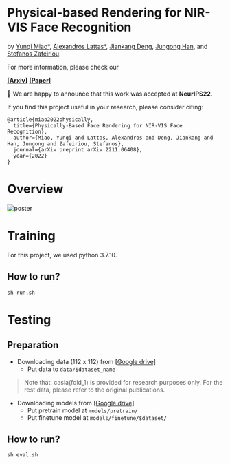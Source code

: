 # Physical-based Rendering for NIR-VIS Face Recognition

by [Yunqi Miao*](https://yoqim.github.io/yunqi.github.io/), [Alexandros Lattas*](https://alexlattas.com/), [Jiankang Deng](https://jiankangdeng.github.io/), [Jungong Han](https://jungonghan.github.io/), and [Stefanos Zafeiriou]().


For more information, please check our

**[[Arxiv]](https://arxiv.org/abs/2211.06408)**
**[[Paper]](https://arxiv.org/pdf/2211.06408.pdf)**

:bell: We are happy to announce that this work was accepted at **NeurIPS22**. 

If you find this project useful in your research, please consider citing:

```
@article{miao2022physically,
  title={Physically-Based Face Rendering for NIR-VIS Face Recognition},
  author={Miao, Yunqi and Lattas, Alexandros and Deng, Jiankang and Han, Jungong and Zafeiriou, Stefanos},
  journal={arXiv preprint arXiv:2211.06408},
  year={2022}
}
```

# Overview
![poster](pics/Poster.png)

# Training

For this project, we used python 3.7.10.

## How to run?

```shell
sh run.sh
```


# Testing
## Preparation
- Downloading data (112 x 112) from [[Google drive]](https://drive.google.com/file/d/1Smd-Bdwj4tCbNugmoa66vxnJAU613bCo/view?usp=sharing)
   - Put data to `data/$dataset_name` 

>Note that: casia(fold_1) is provided for research purposes only. For the rest data, please refer to the original publications.

 

- Downloading models from [[Google drive]](https://drive.google.com/file/d/1XjlnvbXmRD5xLJo7lLTy8LyQbMYRoz8C/view?usp=sharing)
    - Put pretrain model at `models/pretrain/`
    - Put finetune model at `models/finetune/$dataset/`


## How to run?

```shell
sh eval.sh
```
